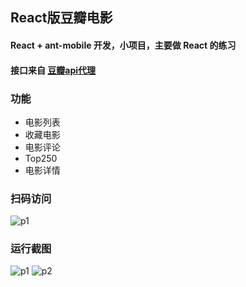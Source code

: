 ## React版豆瓣电影

#### React + ant-mobile 开发，小项目，主要做 React 的练习
#### 接口来自  [豆瓣api代理](https://github.com/zce/douban-api-proxy)

### 功能
+ 电影列表
+ 收藏电影
+ 电影评论
+ Top250
+ 电影详情

### 扫码访问
![p1](http://www.bgwm.fun/picture/images/link.png)

### 运行截图
![p1](http://www.bgwm.fun/picture/images/react_movie1.png)
![p2](http://www.bgwm.fun/picture/images/react_movie2.png)
